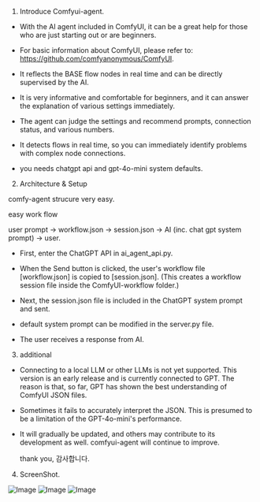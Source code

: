 1. Introduce Comfyui-agent.

- With the AI agent included in ComfyUI, it can be a great help for those who are just starting out or are beginners.

- For basic information about ComfyUI, please refer to: https://github.com/comfyanonymous/ComfyUI.

- It reflects the BASE flow nodes in real time and can be directly supervised by the AI.

- It is very informative and comfortable for beginners, and it can answer the explanation of various settings immediately.

- The agent can judge the settings and recommend prompts, connection status, and various numbers.

- It detects flows in real time, so you can immediately identify problems with complex node connections.

- you needs chatgpt api and gpt-4o-mini system defaults. 

2. Architecture & Setup

comfy-agent strucure very easy.

  easy work flow
       
  user prompt -> workflow.json -> session.json -> AI (inc. chat gpt system prompt) -> user.

- First, enter the ChatGPT API in ai_agent_api.py.

- When the Send button is clicked, the user's workflow file [workflow.json] is copied to [session.json]. (This creates a workflow session file inside the ComfyUI-workflow folder.)

- Next, the session.json file is included in the ChatGPT system prompt and sent.

- default system prompt can be modified in the server.py file.

- The user receives a response from AI.


3. additional

- Connecting to a local LLM or other LLMs is not yet supported.
  This version is an early release and is currently connected to GPT.
  The reason is that, so far, GPT has shown the best understanding of ComfyUI JSON files.

- Sometimes it fails to accurately interpret the JSON.
  This is presumed to be a limitation of the GPT-4o-mini's performance.

- It will gradually be updated, and others may contribute to its development as well.
  comfyui-agent will continue to improve.

  thank you, 
  감사합니다.

4. ScreenShot.

![Image](https://github.com/user-attachments/assets/3c169391-330a-4d7d-8d6c-e483df179a8a)
![Image](https://github.com/user-attachments/assets/98492901-6bf7-44be-83e3-572e378979df)
![Image](https://github.com/user-attachments/assets/a3b0d0a9-cb5a-43fb-9509-cae706e4cf58)
